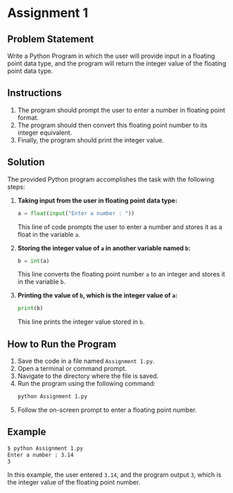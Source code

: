 # Assignment 1

## Problem Statement

Write a Python Program in which the user will provide input in a floating point data type, and the program will return the integer value of the floating point data type.

## Instructions

1. The program should prompt the user to enter a number in floating point format.
2. The program should then convert this floating point number to its integer equivalent.
3. Finally, the program should print the integer value.

## Solution

The provided Python program accomplishes the task with the following steps:

1. **Taking input from the user in floating point data type:**
   ```python
   a = float(input("Enter a number : "))
   ```
   This line of code prompts the user to enter a number and stores it as a float in the variable `a`.

2. **Storing the integer value of `a` in another variable named `b`:**
   ```python
   b = int(a)
   ```
   This line converts the floating point number `a` to an integer and stores it in the variable `b`.

3. **Printing the value of `b`, which is the integer value of `a`:**
   ```python
   print(b)
   ```
   This line prints the integer value stored in `b`.

## How to Run the Program

1. Save the code in a file named `Assignment 1.py`.
2. Open a terminal or command prompt.
3. Navigate to the directory where the file is saved.
4. Run the program using the following command:
   ```sh
   python Assignment 1.py
   ```
5. Follow the on-screen prompt to enter a floating point number.

## Example

```sh
$ python Assignment 1.py
Enter a number : 3.14
3
```

In this example, the user entered `3.14`, and the program output `3`, which is the integer value of the floating point number.
